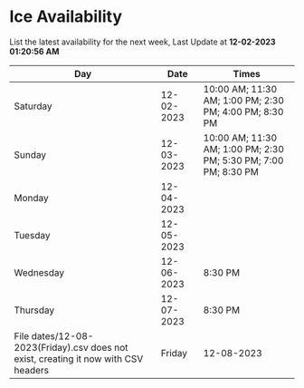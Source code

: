 # Ice Availability

List the latest availability for the next week, Last Update at **12-02-2023 01:20:56 AM**

| Day         | Date        | Times       |
| ----------- | ----------- | ----------- |
|Saturday|12-02-2023|10:00 AM; 11:30 AM; 1:00 PM; 2:30 PM; 4:00 PM; 8:30 PM|
|Sunday|12-03-2023|10:00 AM; 11:30 AM; 1:00 PM; 2:30 PM; 5:30 PM; 7:00 PM; 8:30 PM|
|Monday|12-04-2023||
|Tuesday|12-05-2023||
|Wednesday|12-06-2023|8:30 PM|
|Thursday|12-07-2023|8:30 PM|
File dates/12-08-2023(Friday).csv does not exist, creating it now with CSV headers |Friday|12-08-2023|5:30 PM; 8:30 PM|
